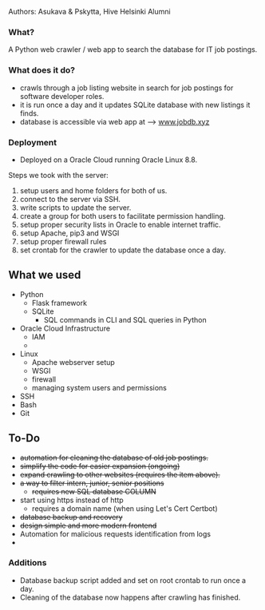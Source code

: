 Authors: Asukava & Pskytta, Hive Helsinki Alumni

### What?
A Python web crawler / web app to search the database for IT job postings.

### What does it do?
- crawls through a job listing website in search for job postings for software developer roles.
- it is run once a day and it updates SQLite database with new listings it finds.
- database is accessible via web app at --> www.jobdb.xyz

### Deployment
- Deployed on a Oracle Cloud running Oracle Linux 8.8.

Steps we took with the server:
1. setup users and home folders for both of us.
2. connect to the server via SSH.
3. write scripts to update the server.
4. create a group for both users to facilitate permission handling.
6. setup proper security lists in Oracle to enable internet traffic.
8. setup Apache, pip3 and WSGI
9. setup proper firewall rules
10. set crontab for the crawler to update the database once a day.

## What we used
- Python
    - Flask framework
    - SQLite
        - SQL commands in CLI and SQL queries in Python
- Oracle Cloud Infrastructure
    - IAM
    - 
- Linux
    - Apache webserver setup
    - WSGI
    - firewall
    - managing system users and permissions
- SSH
- Bash
- Git

## To-Do

- ~~automation for cleaning the database of old job postings.~~
- ~~simplify the code for easier expansion (ongoing)~~
- ~~expand crawling to other websites (requires the item above).~~
- ~~a way to filter intern, junior, senior positions~~
    - ~~requires new SQL database COLUMN~~
- start using https instead of http
    - requires a domain name (when using Let's Cert Certbot)
- ~~database backup and recovery~~
- ~~design simple and more modern frontend~~
- Automation for malicious requests identification from logs
-

### Additions

- Database backup script added and set on root crontab to run once a day.
- Cleaning of the database now happens after crawling has finished.
